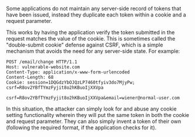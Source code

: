 Some applications do not maintain any server-side record of tokens that have been issued, instead they duplicate each token within a cookie and a request parameter.

This works by having the application verify the token submitted in the request matches the value of the cookie. This is sometimes called the "double-submit cookie" defense against CSRF, which is a simple mechanism that avoids the need for any server-side state. For example:
```http
POST /email/change HTTP/1.1
Host: vulnerable-website.com
Content-Type: application/x-www-form-urlencoded
Content-Length: 68
Cookie: session=1DQGdzYbOJQzLP7460tfyiv3do7MjyPw; csrf=R8ov2YBfTYmzFyjit8o2hKBuoIjXXVpa

csrf=R8ov2YBfTYmzFyjit8o2hKBuoIjXXVpa&email=wiener@normal-user.com
```
In this situation, the attacker can simply look for and abuse any cookie setting functionality wherein they will put the same token in both the cookie and request parameter. They can also simply invent a token of their own (following the required format, if the application checks for it).